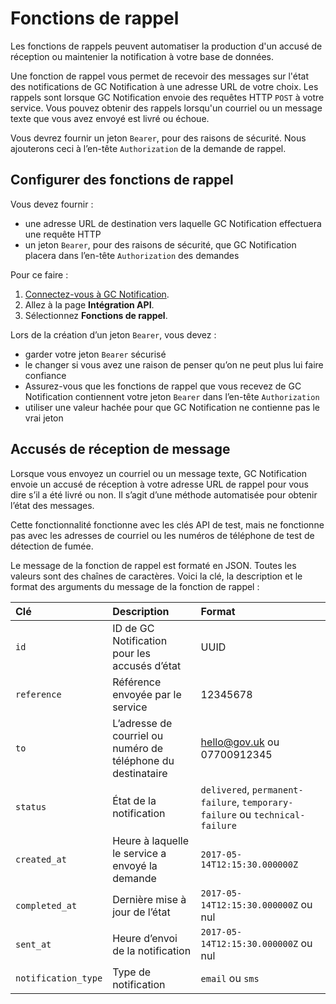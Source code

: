 # Fonctions de rappel

Les fonctions de rappels peuvent automatiser la production d'un accusé de réception ou maintenier la notification à votre base de données.

Une fonction de rappel vous permet de recevoir des messages sur l'état des notifications de GC Notification à une adresse URL de votre choix. Les rappels sont lorsque GC Notification envoie des requêtes HTTP `POST` à votre service. Vous pouvez obtenir des rappels lorsqu'un courriel ou un message texte que vous avez envoyé est livré ou échoue.

Vous devrez fournir un jeton `Bearer`, pour des raisons de sécurité. Nous ajouterons ceci à l’en-tête `Authorization` de la demande de rappel.

## Configurer des fonctions de rappel

Vous devez fournir :

- une adresse URL de destination vers laquelle GC Notification effectuera une requête HTTP
- un jeton `Bearer`, pour des raisons de sécurité, que GC Notification placera dans l’en-tête `Authorization` des demandes

Pour ce faire :

1. [Connectez-vous à GC Notification](https://notification.canada.ca/sign-in?lang=fr).
1. Allez à la page __Intégration API__.
1. Sélectionnez __Fonctions de rappel__.

Lors de la création d’un jeton `Bearer`, vous devez :

- garder votre jeton `Bearer` sécurisé
- le changer si vous avez une raison de penser qu’on ne peut plus lui faire confiance
- Assurez-vous que les fonctions de rappel que vous recevez de GC Notification contiennent votre jeton `Bearer` dans l’en-tête `Authorization`
- utiliser une valeur hachée pour que GC Notification ne contienne pas le vrai jeton

## Accusés de réception de message

Lorsque vous envoyez un courriel ou un message texte, GC Notification envoie un accusé de réception à votre adresse URL de rappel pour vous dire s’il a été livré ou non. Il s’agit d’une méthode automatisée pour obtenir l’état des messages.

Cette fonctionnalité fonctionne avec les clés API de test, mais ne fonctionne pas avec les adresses de courriel ou les numéros de téléphone de test de détection de fumée.

Le message de la fonction de rappel est formaté en JSON. Toutes les valeurs sont des chaînes de caractères. Voici la clé, la description et le format des arguments du message de la fonction de rappel :

|Clé | Description | Format|
|:---|:---|:---|
|`id` | ID de GC Notification pour les accusés d’état  | UUID|
|`reference` | Référence envoyée par le service | 12345678|
|`to` | L’adresse de courriel ou numéro de téléphone du destinataire | hello@gov.uk ou 07700912345|
|`status` | État de la notification | `delivered`, `permanent-failure`, `temporary-failure` ou `technical-failure`|
|`created_at` | Heure à laquelle le service a envoyé la demande | `2017-05-14T12:15:30.000000Z`|
|`completed_at` | Dernière mise à jour de l’état | `2017-05-14T12:15:30.000000Z` ou nul|
|`sent_at` | Heure d’envoi de la notification | `2017-05-14T12:15:30.000000Z` ou nul|
|`notification_type` | Type de notification | `email` ou `sms`|
